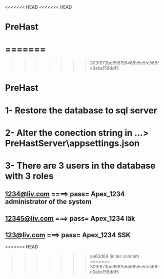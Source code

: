 <<<<<<< HEAD
<<<<<<< HEAD
# PreHast
=======
=======
>>>>>>> 309f673be698156468b5e5fe566fc9abe158ddf5
# PreHast
# 1- Restore the database to sql server
# 2- Alter the conection string in ...> PreHastServer\appsettings.json
# 3- There are 3 users in the database with 3 roles 
## 1234@liv.com ====> pass= Apex_1234  administrator of the system
## 12345@liv.com ===> pass= Apex_1234  läk
## 123@liv.com ===>   pass= Apex_1234  SSK
<<<<<<< HEAD
>>>>>>> ae63d68 (initail commit)
=======
>>>>>>> 309f673be698156468b5e5fe566fc9abe158ddf5
